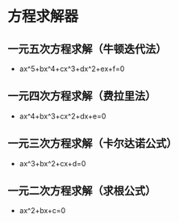 # 方程求解器
## 一元五次方程求解（牛顿迭代法）
- ax^5+bx^4+cx^3+dx^2+ex+f=0
## 一元四次方程求解（费拉里法）
- ax^4+bx^3+cx^2+dx+e=0
## 一元三次方程求解（卡尔达诺公式）
- ax^3+bx^2+cx+d=0
## 一元二次方程求解（求根公式）
- ax^2+bx+c=0
